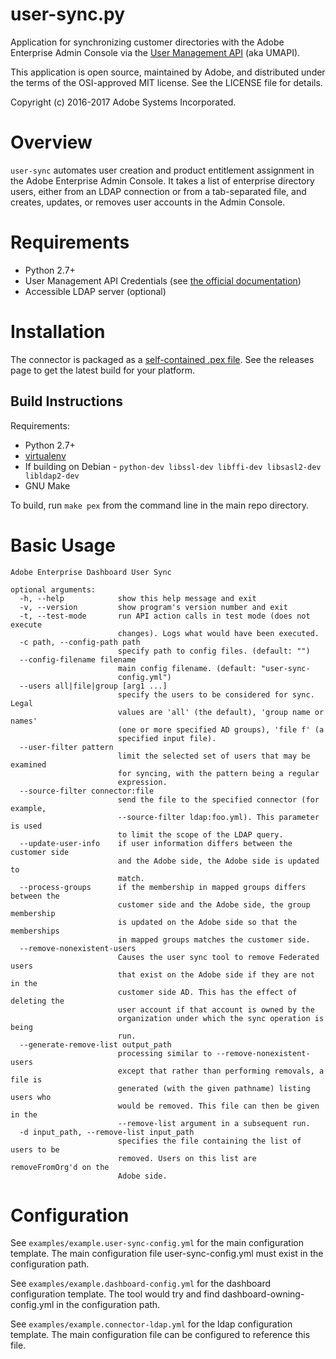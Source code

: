 # user-sync.py

Application for synchronizing customer directories with the
Adobe Enterprise Admin Console via the
[User Management API](https://www.adobe.io/products/usermanagement/docs/gettingstarted.html)
(aka UMAPI).

This application is open source, maintained by Adobe, and distributed under the terms
of the OSI-approved MIT license.  See the LICENSE file for details.

Copyright (c) 2016-2017 Adobe Systems Incorporated.

# Overview

`user-sync` automates user creation and product entitlement
assignment in the Adobe Enterprise Admin Console.
It takes a list of enterprise directory users, 
either from an LDAP connection or from a tab-separated file, 
and creates, updates, or removes user accounts in the
Admin Console.

# Requirements

* Python 2.7+
* User Management API Credentials (see [the official documentation](https://www.adobe.io/products/usermanagement/docs/gettingstarted))
* Accessible LDAP server (optional)

# Installation

The connector is packaged as a [self-contained .pex file](https://github.com/pantsbuild/pex).  See the releases page to get the latest build for your platform.

## Build Instructions

Requirements:

* Python 2.7+
* [virtualenv](https://virtualenv.pypa.io/en/stable/)
* If building on Debian - `python-dev libssl-dev libffi-dev libsasl2-dev libldap2-dev`
* GNU Make

To build, run `make pex` from the command line in the main repo directory.

# Basic Usage

```
Adobe Enterprise Dashboard User Sync

optional arguments:
  -h, --help            show this help message and exit
  -v, --version         show program's version number and exit
  -t, --test-mode       run API action calls in test mode (does not execute
                        changes). Logs what would have been executed.
  -c path, --config-path path
                        specify path to config files. (default: "")
  --config-filename filename
                        main config filename. (default: "user-sync-
                        config.yml")
  --users all|file|group [arg1 ...]
                        specify the users to be considered for sync. Legal
                        values are 'all' (the default), 'group name or names'
                        (one or more specified AD groups), 'file f' (a
                        specified input file).
  --user-filter pattern
                        limit the selected set of users that may be examined
                        for syncing, with the pattern being a regular
                        expression.
  --source-filter connector:file
                        send the file to the specified connector (for example,
                        --source-filter ldap:foo.yml). This parameter is used
                        to limit the scope of the LDAP query.
  --update-user-info    if user information differs between the customer side
                        and the Adobe side, the Adobe side is updated to
                        match.
  --process-groups      if the membership in mapped groups differs between the
                        customer side and the Adobe side, the group membership
                        is updated on the Adobe side so that the memberships
                        in mapped groups matches the customer side.
  --remove-nonexistent-users
                        Causes the user sync tool to remove Federated users
                        that exist on the Adobe side if they are not in the
                        customer side AD. This has the effect of deleting the
                        user account if that account is owned by the
                        organization under which the sync operation is being
                        run.
  --generate-remove-list output_path
                        processing similar to --remove-nonexistent-users
                        except that rather than performing removals, a file is
                        generated (with the given pathname) listing users who
                        would be removed. This file can then be given in the
                        --remove-list argument in a subsequent run.
  -d input_path, --remove-list input_path
                        specifies the file containing the list of users to be
                        removed. Users on this list are removeFromOrg'd on the
                        Adobe side.
```

# Configuration

See `examples/example.user-sync-config.yml` for the main configuration template.  The main configuration file user-sync-config.yml must exist in the configuration path.

See `examples/example.dashboard-config.yml` for the dashboard configuration template.  The tool would try and find dashboard-owning-config.yml in the configuration path.

See `examples/example.connector-ldap.yml` for the ldap configuration template.  The main configuration file can be configured to reference this file.



